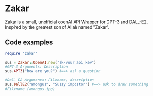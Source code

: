 # Zakar

Zakar is a small, unofficial openAI API Wrapper for GPT-3 and DALL-E2.
Inspired by the greatest son of Allah named "Zakar".

## Code examples

```rb
require 'zakar'

sus = Zakar::OpenAI.new("sk-your_api_key")
#GPT-3 Arguments: Description
sus.GPT3("how are you?") #==> ask a question

#Dall-E2 Arguments: Filename, description
sus.DallE2("amongus", "Sussy impostor") #==> ask to draw something
#Filename (amongus.jpg)
```
